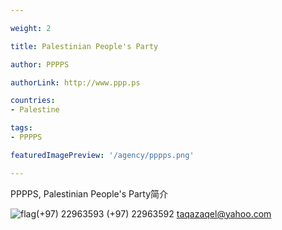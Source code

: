 ```yaml
---

weight: 2

title: Palestinian People's Party

author: PPPPS

authorLink: http://www.ppp.ps 

countries: 
- Palestine

tags: 
- PPPPS

featuredImagePreview: '/agency/pppps.png'

---
```


PPPPS, Palestinian People's Party简介 

<!--more-->

![flag](/agency/pppps.png)(+97) 22963593 (+97) 22963592 taqazaqel@yahoo.com